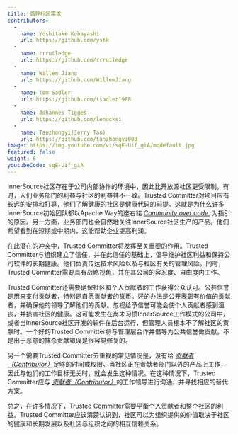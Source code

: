 ```yaml
---
title: 倡导社区需求
contributors:
  - 
    name: Yoshitake Kobayashi
    url: https://github.com/ystk
  - 
    name: rrrutledge
    url: https://github.com/rrrutledge
  - 
    name: Willem Jiang
    url: https://github.com/WillemJiang
  - 
    name: Tom Sadler
    url: https://github.com/tsadler1988
  - 
    name: Johannes Tigges
    url: https://github.com/lenucksi
  - 
    name: Tanzhongyi(Jerry Tan)
    url: https://github.com/tanzhongyi003
image: https://img.youtube.com/vi/sqE-Uif_giA/mqdefault.jpg
featured: false
weight: 6
youtubeCode: sqE-Uif_giA
---
```


<div class="paragraph">
<p>InnerSource社区存在于公司内部协作的环境中，因此比开放源社区更受限制。有时，人们业务部门的利益与社区的利益并不一致。Trusted Committer对项目应有长远的安排和打算，他们了解健康的社区是健康代码的前提。这就是为什么许多InnerSource初始团队都以Apache Way的座右铭 <a href="http://theapacheway.com/community-over-code/"><em>Community over code.</em></a> 为指引的原因。另一方面，业务部门也会自然地关注InnerSource社区生产的产品。他们希望看到在短期或中期内，这能帮助企业提高利润。</p>
</div>
<div class="paragraph">
<p>在此潜在的冲突中，Trusted Committer将发挥至关重要的作用。Trusted Committer与组织建立了信任，并在此信任的基础上，倡导维护社区利益和保持公司软件的长期健康。他们负责传达技术风险以及与社区有关的管理风险。同时，Trusted Committer需要具有战略视角，并在其公司的容忍度、自由度内工作。</p>
</div>
<div class="paragraph">
<p>Trusted Committer还需要确保社区和个人贡献者的工作获得公众认可。公共信誉是用来支付贡献者，特别是自愿贡献者的货币。好的办法是公开表彰有价值的贡献者，并确保他的领导了解他们的贡献。忽视给予信誉可能会使个人贡献者感到沮丧，并损害社区的健康。这可能发生在尚未习惯InnerSource工作模式的公司中，或者当InnerSource社区开发的软件在后台运行，但管理人员根本不了解社区的贡献时。一个好的Trusted Committer将与管理层合作并倡导为公共信誉做贡献。不是出于恶意的抹杀贡献错误是很容易修复的。</p>
</div>
<div class="paragraph">
<p>另一个需要Trusted Committer去重视的常见情况是，没有给 <a href="https://innersourcecommons.org/zh/learn/learning-path/contributor"><em>贡献者（Contributor）</em></a>足够的时间或权限。当社区正在贡献者部门以外的产品上工作，因此与他们的工作目标无关时，就会发生这种情况。在这种情况下，Trusted Committer应与 <a href="https://innersourcecommons.org/zh/learn/learning-path/contributor"><em>贡献者（Contributor）</em></a>的工作领导进行沟通，并寻找相应的替代方案。</p>
</div>
<div class="paragraph">
<p>总之，在许多情况下，Trusted Committer需要平衡个人贡献者和整个社区的利益。Trusted Committer应该清楚认识到，社区可以为组织提供的价值取决于社区的健康和长期发展以及社区与组织之间的相互信赖关系。</p>
</div>
<!--- This file autogenerated from https://github.com/InnerSourceCommons/InnerSourceLearningPath/blob/main/scripts -->